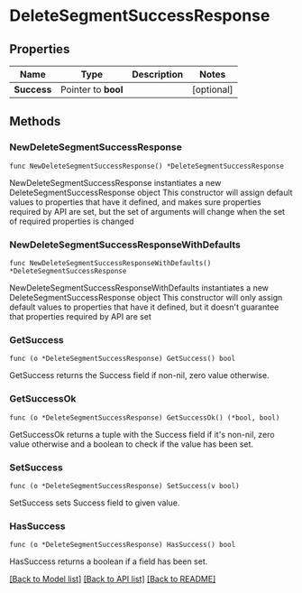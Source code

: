 # DeleteSegmentSuccessResponse

## Properties

Name | Type | Description | Notes
------------ | ------------- | ------------- | -------------
**Success** | Pointer to **bool** |  | [optional] 

## Methods

### NewDeleteSegmentSuccessResponse

`func NewDeleteSegmentSuccessResponse() *DeleteSegmentSuccessResponse`

NewDeleteSegmentSuccessResponse instantiates a new DeleteSegmentSuccessResponse object
This constructor will assign default values to properties that have it defined,
and makes sure properties required by API are set, but the set of arguments
will change when the set of required properties is changed

### NewDeleteSegmentSuccessResponseWithDefaults

`func NewDeleteSegmentSuccessResponseWithDefaults() *DeleteSegmentSuccessResponse`

NewDeleteSegmentSuccessResponseWithDefaults instantiates a new DeleteSegmentSuccessResponse object
This constructor will only assign default values to properties that have it defined,
but it doesn't guarantee that properties required by API are set

### GetSuccess

`func (o *DeleteSegmentSuccessResponse) GetSuccess() bool`

GetSuccess returns the Success field if non-nil, zero value otherwise.

### GetSuccessOk

`func (o *DeleteSegmentSuccessResponse) GetSuccessOk() (*bool, bool)`

GetSuccessOk returns a tuple with the Success field if it's non-nil, zero value otherwise
and a boolean to check if the value has been set.

### SetSuccess

`func (o *DeleteSegmentSuccessResponse) SetSuccess(v bool)`

SetSuccess sets Success field to given value.

### HasSuccess

`func (o *DeleteSegmentSuccessResponse) HasSuccess() bool`

HasSuccess returns a boolean if a field has been set.


[[Back to Model list]](../README.md#documentation-for-models) [[Back to API list]](../README.md#documentation-for-api-endpoints) [[Back to README]](../README.md)


